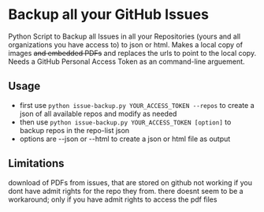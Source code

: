 # Backup all your GitHub Issues
Python Script to Backup all Issues in all your Repositories (yours and all organizations you have access to) to json or html. Makes a local copy of images ~~and embedded PDFs~~ and replaces the urls to point to the local copy. Needs a GitHub Personal Access Token as an command-line arguement.

## Usage
- first use `python issue-backup.py YOUR_ACCESS_TOKEN --repos` to create a json of all available repos and modify as needed
- then use `python issue-backup.py YOUR_ACCESS_TOKEN [option]` to backup repos in the repo-list json
- options are --json or --html to create a json or html file as output

## Limitations
download of PDFs from issues, that are stored on github not working if you dont have admit rights for the repo they from. there doesnt seem to be a workaround; only if you have admit rights to access the pdf files
